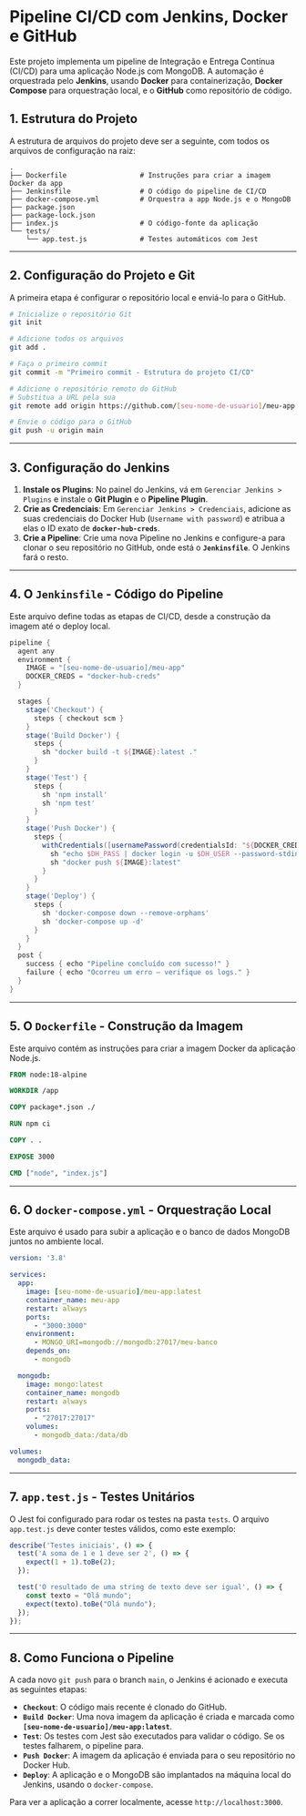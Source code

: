 # Pipeline CI/CD com Jenkins, Docker e GitHub

Este projeto implementa um pipeline de Integração e Entrega Contínua (CI/CD) para uma aplicação Node.js com MongoDB. A automação é orquestrada pelo **Jenkins**, usando **Docker** para containerização, **Docker Compose** para orquestração local, e o **GitHub** como repositório de código.

## 1\. Estrutura do Projeto

A estrutura de arquivos do projeto deve ser a seguinte, com todos os arquivos de configuração na raiz:

```
.
├── Dockerfile                  # Instruções para criar a imagem Docker da app
├── Jenkinsfile                 # O código do pipeline de CI/CD
├── docker-compose.yml          # Orquestra a app Node.js e o MongoDB
├── package.json
├── package-lock.json
├── index.js                    # O código-fonte da aplicação
└── tests/
    └── app.test.js             # Testes automáticos com Jest
```

-----

## 2\. Configuração do Projeto e Git

A primeira etapa é configurar o repositório local e enviá-lo para o GitHub.

```bash
# Inicialize o repositório Git
git init

# Adicione todos os arquivos
git add .

# Faça o primeiro commit
git commit -m "Primeiro commit - Estrutura do projeto CI/CD"

# Adicione o repositório remoto do GitHub
# Substitua a URL pela sua
git remote add origin https://github.com/[seu-nome-de-usuario]/meu-app.git

# Envie o código para o GitHub
git push -u origin main
```

-----

## 3\. Configuração do Jenkins

1.  **Instale os Plugins**: No painel do Jenkins, vá em `Gerenciar Jenkins > Plugins` e instale o **Git Plugin** e o **Pipeline Plugin**.
2.  **Crie as Credenciais**: Em `Gerenciar Jenkins > Credenciais`, adicione as suas credenciais do Docker Hub (`Username with password`) e atribua a elas o ID exato de **`docker-hub-creds`**.
3.  **Crie a Pipeline**: Crie uma nova Pipeline no Jenkins e configure-a para clonar o seu repositório no GitHub, onde está o **`Jenkinsfile`**. O Jenkins fará o resto.

-----

## 4\. O `Jenkinsfile` - Código do Pipeline

Este arquivo define todas as etapas de CI/CD, desde a construção da imagem até o deploy local.

```groovy
pipeline {
  agent any
  environment {
    IMAGE = "[seu-nome-de-usuario]/meu-app"
    DOCKER_CREDS = "docker-hub-creds"
  }

  stages {
    stage('Checkout') {
      steps { checkout scm }
    }
    stage('Build Docker') {
      steps {
        sh "docker build -t ${IMAGE}:latest ."
      }
    }
    stage('Test') {
      steps {
        sh 'npm install'
        sh 'npm test'
      }
    }
    stage('Push Docker') {
      steps {
        withCredentials([usernamePassword(credentialsId: "${DOCKER_CREDS}", usernameVariable: 'DH_USER', passwordVariable: 'DH_PASS')]) {
          sh "echo $DH_PASS | docker login -u $DH_USER --password-stdin"
          sh "docker push ${IMAGE}:latest"
        }
      }
    }
    stage('Deploy') {
      steps {
        sh 'docker-compose down --remove-orphans'
        sh 'docker-compose up -d'
      }
    }
  }
  post {
    success { echo "Pipeline concluído com sucesso!" }
    failure { echo "Ocorreu um erro — verifique os logs." }
  }
}
```

-----

## 5\. O `Dockerfile` - Construção da Imagem

Este arquivo contém as instruções para criar a imagem Docker da aplicação Node.js.

```dockerfile
FROM node:18-alpine

WORKDIR /app

COPY package*.json ./

RUN npm ci

COPY . .

EXPOSE 3000

CMD ["node", "index.js"]
```

-----

## 6\. O `docker-compose.yml` - Orquestração Local

Este arquivo é usado para subir a aplicação e o banco de dados MongoDB juntos no ambiente local.

```yaml
version: '3.8'

services:
  app:
    image: [seu-nome-de-usuario]/meu-app:latest
    container_name: meu-app
    restart: always
    ports:
      - "3000:3000"
    environment:
      - MONGO_URI=mongodb://mongodb:27017/meu-banco
    depends_on:
      - mongodb

  mongodb:
    image: mongo:latest
    container_name: mongodb
    restart: always
    ports:
      - "27017:27017"
    volumes:
      - mongodb_data:/data/db

volumes:
  mongodb_data:
```

-----

## 7\. `app.test.js` - Testes Unitários

O Jest foi configurado para rodar os testes na pasta `tests`. O arquivo `app.test.js` deve conter testes válidos, como este exemplo:

```javascript
describe('Testes iniciais', () => {
  test('A soma de 1 e 1 deve ser 2', () => {
    expect(1 + 1).toBe(2);
  });

  test('O resultado de uma string de texto deve ser igual', () => {
    const texto = "Olá mundo";
    expect(texto).toBe("Olá mundo");
  });
});
```

-----

## 8\. Como Funciona o Pipeline

A cada novo `git push` para o branch `main`, o Jenkins é acionado e executa as seguintes etapas:

  * **`Checkout`**: O código mais recente é clonado do GitHub.
  * **`Build Docker`**: Uma nova imagem da aplicação é criada e marcada como **`[seu-nome-de-usuario]/meu-app:latest`**.
  * **`Test`**: Os testes com Jest são executados para validar o código. Se os testes falharem, o pipeline para.
  * **`Push Docker`**: A imagem da aplicação é enviada para o seu repositório no Docker Hub.
  * **`Deploy`**: A aplicação e o MongoDB são implantados na máquina local do Jenkins, usando o `docker-compose`.

Para ver a aplicação a correr localmente, acesse `http://localhost:3000`.
